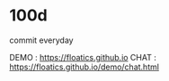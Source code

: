 # 100d
commit everyday

DEMO : https://floatics.github.io
CHAT : https://floatics.github.io/demo/chat.html
